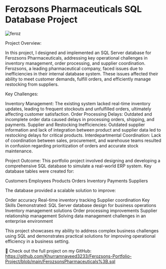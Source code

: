 # Ferozsons Pharmaceuticals SQL Database Project


![feroz](https://github.com/user-attachments/assets/89867d1a-c44d-4fa3-8615-3c8183099847)

Project Overview:

In this project, I designed and implemented an SQL Server database for Ferozsons Pharmaceuticals, addressing key operational challenges in inventory management, order processing, and supplier coordination. 
Ferozsons, a leading pharmaceutical company, faced issues due to inefficiencies in their internal database system. These issues affected their ability to meet customer demands, fulfill orders, and efficiently manage restocking from suppliers.

Key Challenges:

Inventory Management: The existing system lacked real-time inventory updates, leading to frequent stockouts and unfulfilled orders, ultimately affecting customer satisfaction.
Order Processing Delays: Outdated and incomplete order data caused delays in processing orders, shipping, and payments.
Supplier and Restocking Inefficiencies: Outdated supplier information and lack of integration between product and supplier data led to restocking delays for critical products.
Interdepartmental Coordination: Lack of coordination between sales, procurement, and warehouse teams resulted in confusion regarding prioritization of orders and accurate stock maintenance.

Project Outcome:
This portfolio project involved designing and developing a comprehensive SQL database to simulate a real-world ERP system. Key database tables were created for:

Customers
Employees
Products
Orders
Inventory
Payments
Suppliers

The database provided a scalable solution to improve:

Order accuracy
Real-time inventory tracking
Supplier coordination
Key Skills Demonstrated:
SQL Server database design for business operations
Inventory management solutions
Order processing improvements
Supplier relationship management
Solving data management challenges in an enterprise environment

This project showcases my ability to address complex business challenges using SQL and demonstrates practical solutions for improving operational efficiency in a business setting.

🔗 Check out the full project on my GitHub:
https://github.com/Khurramnaveed3233/Ferozsons-Portfolio-Project/blob/main/FerozsonsPharmaceuticals%3B.sql
